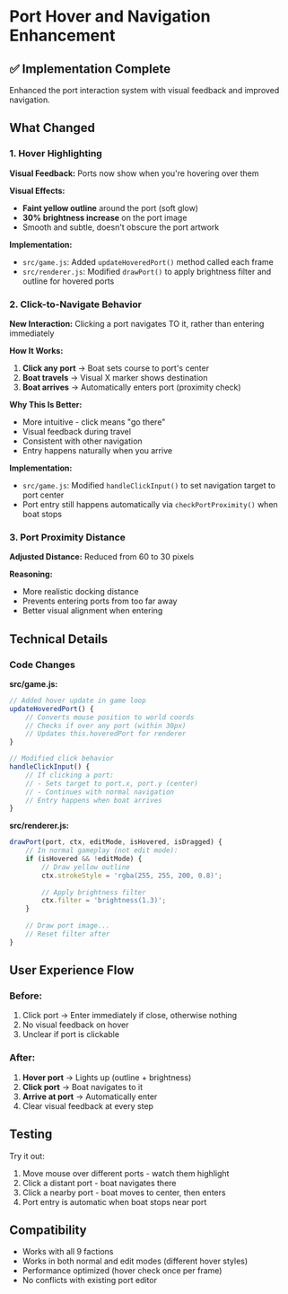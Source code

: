 # Port Hover and Navigation Enhancement

## ✅ Implementation Complete

Enhanced the port interaction system with visual feedback and improved navigation.

## What Changed

### 1. Hover Highlighting
**Visual Feedback:** Ports now show when you're hovering over them

**Visual Effects:**
- **Faint yellow outline** around the port (soft glow)
- **30% brightness increase** on the port image
- Smooth and subtle, doesn't obscure the port artwork

**Implementation:**
- `src/game.js`: Added `updateHoveredPort()` method called each frame
- `src/renderer.js`: Modified `drawPort()` to apply brightness filter and outline for hovered ports

### 2. Click-to-Navigate Behavior
**New Interaction:** Clicking a port navigates TO it, rather than entering immediately

**How It Works:**
1. **Click any port** → Boat sets course to port's center
2. **Boat travels** → Visual X marker shows destination
3. **Boat arrives** → Automatically enters port (proximity check)

**Why This Is Better:**
- More intuitive - click means "go there"
- Visual feedback during travel
- Consistent with other navigation
- Entry happens naturally when you arrive

**Implementation:**
- `src/game.js`: Modified `handleClickInput()` to set navigation target to port center
- Port entry still happens automatically via `checkPortProximity()` when boat stops

### 3. Port Proximity Distance
**Adjusted Distance:** Reduced from 60 to 30 pixels

**Reasoning:**
- More realistic docking distance
- Prevents entering ports from too far away
- Better visual alignment when entering

## Technical Details

### Code Changes

**src/game.js:**
```javascript
// Added hover update in game loop
updateHoveredPort() {
    // Converts mouse position to world coords
    // Checks if over any port (within 30px)
    // Updates this.hoveredPort for renderer
}

// Modified click behavior
handleClickInput() {
    // If clicking a port:
    // - Sets target to port.x, port.y (center)
    // - Continues with normal navigation
    // Entry happens when boat arrives
}
```

**src/renderer.js:**
```javascript
drawPort(port, ctx, editMode, isHovered, isDragged) {
    // In normal gameplay (not edit mode):
    if (isHovered && !editMode) {
        // Draw yellow outline
        ctx.strokeStyle = 'rgba(255, 255, 200, 0.8)';
        
        // Apply brightness filter
        ctx.filter = 'brightness(1.3)';
    }
    
    // Draw port image...
    // Reset filter after
}
```

## User Experience Flow

### Before:
1. Click port → Enter immediately if close, otherwise nothing
2. No visual feedback on hover
3. Unclear if port is clickable

### After:
1. **Hover port** → Lights up (outline + brightness)
2. **Click port** → Boat navigates to it
3. **Arrive at port** → Automatically enter
4. Clear visual feedback at every step

## Testing

Try it out:
1. Move mouse over different ports - watch them highlight
2. Click a distant port - boat navigates there
3. Click a nearby port - boat moves to center, then enters
4. Port entry is automatic when boat stops near port

## Compatibility

- Works with all 9 factions
- Works in both normal and edit modes (different hover styles)
- Performance optimized (hover check once per frame)
- No conflicts with existing port editor

